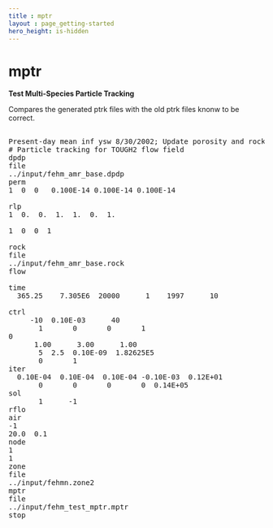 ```yaml
---
title : mptr
layout : page_getting-started
hero_height: is-hidden
---
```


# mptr

**Test Multi-Species Particle Tracking**

Compares the generated ptrk files with the old ptrk files knonw to be correct.

<pre>

Present-day mean inf ysw 8/30/2002; Update porosity and rock density gplu 5/8/20
# Particle tracking for TOUGH2 flow field
dpdp
file
../input/fehm_amr_base.dpdp  
perm
1  0  0   0.100E-14 0.100E-14 0.100E-14

rlp
1  0.  0.  1.  1.  0.  1.

1  0  0  1

rock
file
../input/fehm_amr_base.rock                             
flow

time
  365.25    7.305E6	 20000      1    1997      10   

ctrl
     -10  0.10E-03      40
       1       0       0       1
0
      1.00      3.00      1.00
       5  2.5  0.10E-09  1.82625E5 
       0       1
iter
  0.10E-04  0.10E-04  0.10E-04 -0.10E-03  0.12E+01
       0       0       0       0  0.14E+05
sol
       1      -1
rflo
air
-1
20.0  0.1
node
1
1
zone
file
../input/fehmn.zone2                            
mptr
file
../input/fehm_test_mptr.mptr
stop

</pre>